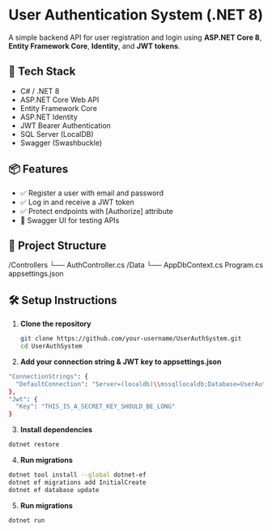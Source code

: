 # User Authentication System (.NET 8)

A simple backend API for user registration and login using **ASP.NET Core 8**, **Entity Framework Core**, **Identity**, and **JWT tokens**.

## 🔧 Tech Stack

- C# / .NET 8
- ASP.NET Core Web API
- Entity Framework Core
- ASP.NET Identity
- JWT Bearer Authentication
- SQL Server (LocalDB)
- Swagger (Swashbuckle)

## 📦 Features

- ✅ Register a user with email and password
- ✅ Log in and receive a JWT token
- ✅ Protect endpoints with [Authorize] attribute
- 🧪 Swagger UI for testing APIs

## 📁 Project Structure

/Controllers
└── AuthController.cs
/Data
└── AppDbContext.cs
Program.cs
appsettings.json


## 🛠 Setup Instructions

1. **Clone the repository**
   ```bash
   git clone https://github.com/your-username/UserAuthSystem.git
   cd UserAuthSystem

2. **Add your connection string & JWT key to appsettings.json**
```bash
"ConnectionStrings": {
  "DefaultConnection": "Server=(localdb)\\mssqllocaldb;Database=UserAuthDb;Trusted_Connection=True;"
},
"Jwt": {
  "Key": "THIS_IS_A_SECRET_KEY_SHOULD_BE_LONG"
}
```

3. **Install dependencies**
```bash
dotnet restore
```
4. **Run migrations**
```bash
dotnet tool install --global dotnet-ef
dotnet ef migrations add InitialCreate
dotnet ef database update
```

5. **Run migrations**
```bash
dotnet run
```
